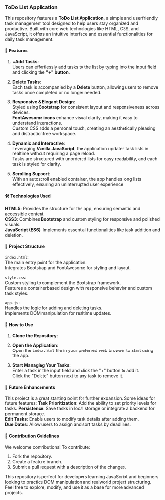 ### ToDo List Application

This repository features a **ToDo List Application**, a simple and userfriendly task management tool designed to help users stay organized and productive. Built with core web technologies like HTML, CSS, and JavaScript, it offers an intuitive interface and essential functionalities for daily task management.



#### 📝 Features
1. **=Add Tasks**:  
   Users can effortlessly add tasks to the list by typing into the input field and clicking the **"+" button**.
   
2. **Delete Tasks**:  
   Each task is accompanied by a **Delete** button, allowing users to remove tasks once completed or no longer needed.

3. **Responsive & Elegant Design**:  
    Styled using **Bootstrap** for consistent layout and responsiveness across devices.  
    **FontAwesome icons** enhance visual clarity, making it easy to understand interactions.  
    Custom CSS adds a personal touch, creating an aesthetically pleasing and distractionfree workspace.

4. **Dynamic and Interactive**:  
    Leveraging **Vanilla JavaScript**, the application updates task lists in realtime without requiring a page reload.  
    Tasks are structured with unordered lists for easy readability, and each task is styled for clarity.

5. **Scrolling Support**:  
   With an autoscroll enabled container, the app handles long lists effectively, ensuring an uninterrupted user experience.



#### 🛠️ Technologies Used
 **HTML5**: Provides the structure for the app, ensuring semantic and accessible content.  
 **CSS3**: Combines **Bootstrap** and custom styling for responsive and polished visuals.  
 **JavaScript (ES6)**: Implements essential functionalities like task addition and deletion.



#### 📂 Project Structure
 `index.html`:  
   The main entry point for the application.  
   Integrates Bootstrap and FontAwesome for styling and layout.  

 `style.css`:  
   Custom styling to complement the Bootstrap framework.  
   Features a containerbased design with responsive behavior and custom task styles.

 `app.js`:  
   Handles the logic for adding and deleting tasks.  
   Implements DOM manipulation for realtime updates.



#### 🚀 How to Use
1. **Clone the Repository**:  
   

2. **Open the Application**:  
    Open the `index.html` file in your preferred web browser to start using the app.

3. **Start Managing Your Tasks**:  
    Enter a task in the input field and click the "+" button to add it.  
    Click the "Delete" button next to any task to remove it.



#### 🌟 Future Enhancements
This project is a great starting point for further expansion. Some ideas for future features:
 **Task Prioritization**: Add the ability to set priority levels for tasks.
 **Persistence**: Save tasks in local storage or integrate a backend for permanent storage.  
 **Edit Tasks**: Enable users to modify task details after adding them.  
 **Due Dates**: Allow users to assign and sort tasks by deadlines.



#### 🤝 Contribution Guidelines
We welcome contributions! To contribute:
1. Fork the repository.  
2. Create a feature branch.  
3. Submit a pull request with a description of the changes.



This repository is perfect for developers learning JavaScript and beginners looking to practice DOM manipulation and realworld project structuring. Feel free to explore, modify, and use it as a base for more advanced projects.

